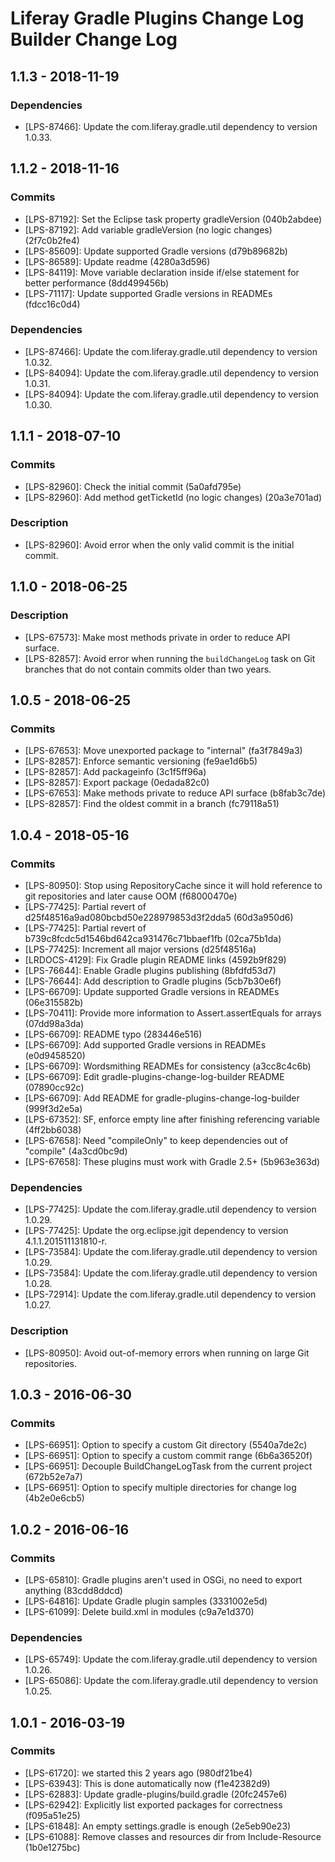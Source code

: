 # Liferay Gradle Plugins Change Log Builder Change Log

## 1.1.3 - 2018-11-19

### Dependencies
- [LPS-87466]: Update the com.liferay.gradle.util dependency to version 1.0.33.

## 1.1.2 - 2018-11-16

### Commits
- [LPS-87192]: Set the Eclipse task property gradleVersion (040b2abdee)
- [LPS-87192]: Add variable gradleVersion (no logic changes) (2f7c0b2fe4)
- [LPS-85609]: Update supported Gradle versions (d79b89682b)
- [LPS-86589]: Update readme (4280a3d596)
- [LPS-84119]: Move variable declaration inside if/else statement for better
performance (8dd499456b)
- [LPS-71117]: Update supported Gradle versions in READMEs (fdcc16c0d4)

### Dependencies
- [LPS-87466]: Update the com.liferay.gradle.util dependency to version 1.0.32.
- [LPS-84094]: Update the com.liferay.gradle.util dependency to version 1.0.31.
- [LPS-84094]: Update the com.liferay.gradle.util dependency to version 1.0.30.

## 1.1.1 - 2018-07-10

### Commits
- [LPS-82960]: Check the initial commit (5a0afd795e)
- [LPS-82960]: Add method getTicketId (no logic changes) (20a3e701ad)

### Description
- [LPS-82960]: Avoid error when the only valid commit is the initial commit.

## 1.1.0 - 2018-06-25

### Description
- [LPS-67573]: Make most methods private in order to reduce API surface.
- [LPS-82857]: Avoid error when running the `buildChangeLog` task on Git
branches that do not contain commits older than two years.

## 1.0.5 - 2018-06-25

### Commits
- [LPS-67653]: Move unexported package to "internal" (fa3f7849a3)
- [LPS-82857]: Enforce semantic versioning (fe9ae1d6b5)
- [LPS-82857]: Add packageinfo (3c1f5ff96a)
- [LPS-82857]: Export package (0edada82c0)
- [LPS-67653]: Make methods private to reduce API surface (b8fab3c7de)
- [LPS-82857]: Find the oldest commit in a branch (fc79118a51)

## 1.0.4 - 2018-05-16

### Commits
- [LPS-80950]: Stop using RepositoryCache since it will hold reference to git
repositories and later cause OOM (f68000470e)
- [LPS-77425]: Partial revert of d25f48516a9ad080bcbd50e228979853d3f2dda5
(60d3a950d6)
- [LPS-77425]: Partial revert of b739c8fcdc5d1546bd642ca931476c71bbaef1fb
(02ca75b1da)
- [LPS-77425]: Increment all major versions (d25f48516a)
- [LRDOCS-4129]: Fix Gradle plugin README links (4592b9f829)
- [LPS-76644]: Enable Gradle plugins publishing (8bfdfd53d7)
- [LPS-76644]: Add description to Gradle plugins (5cb7b30e6f)
- [LPS-66709]: Update supported Gradle versions in READMEs (06e315582b)
- [LPS-70411]: Provide more information to Assert.assertEquals for arrays
(07dd98a3da)
- [LPS-66709]: README typo (283446e516)
- [LPS-66709]: Add supported Gradle versions in READMEs (e0d9458520)
- [LPS-66709]: Wordsmithing READMEs for consistency (a3cc8c4c6b)
- [LPS-66709]: Edit gradle-plugins-change-log-builder README (07890cc92c)
- [LPS-66709]: Add README for gradle-plugins-change-log-builder (999f3d2e5a)
- [LPS-67352]: SF, enforce empty line after finishing referencing variable
(4ff2bb6038)
- [LPS-67658]: Need "compileOnly" to keep dependencies out of "compile"
(4a3cd0bc9d)
- [LPS-67658]: These plugins must work with Gradle 2.5+ (5b963e363d)

### Dependencies
- [LPS-77425]: Update the com.liferay.gradle.util dependency to version 1.0.29.
- [LPS-77425]: Update the org.eclipse.jgit dependency to version
4.1.1.201511131810-r.
- [LPS-73584]: Update the com.liferay.gradle.util dependency to version 1.0.29.
- [LPS-73584]: Update the com.liferay.gradle.util dependency to version 1.0.28.
- [LPS-72914]: Update the com.liferay.gradle.util dependency to version 1.0.27.

### Description
- [LPS-80950]: Avoid out-of-memory errors when running on large Git
repositories.

## 1.0.3 - 2016-06-30

### Commits
- [LPS-66951]: Option to specify a custom Git directory (5540a7de2c)
- [LPS-66951]: Option to specify a custom commit range (6b6a36520f)
- [LPS-66951]: Decouple BuildChangeLogTask from the current project (672b52e7a7)
- [LPS-66951]: Option to specify multiple directories for change log
(4b2e0e6cb5)

## 1.0.2 - 2016-06-16

### Commits
- [LPS-65810]: Gradle plugins aren't used in OSGi, no need to export anything
(83cdd8ddcd)
- [LPS-64816]: Update Gradle plugin samples (3331002e5d)
- [LPS-61099]: Delete build.xml in modules (c9a7e1d370)

### Dependencies
- [LPS-65749]: Update the com.liferay.gradle.util dependency to version 1.0.26.
- [LPS-65086]: Update the com.liferay.gradle.util dependency to version 1.0.25.

## 1.0.1 - 2016-03-19

### Commits
- [LPS-61720]: we started this 2 years ago (980df21be4)
- [LPS-63943]: This is done automatically now (f1e42382d9)
- [LPS-62883]: Update gradle-plugins/build.gradle (20fc2457e6)
- [LPS-62942]: Explicitly list exported packages for correctness (f095a51e25)
- [LPS-61848]: An empty settings.gradle is enough (2e5eb90e23)
- [LPS-61088]: Remove classes and resources dir from Include-Resource
(1b0e1275bc)